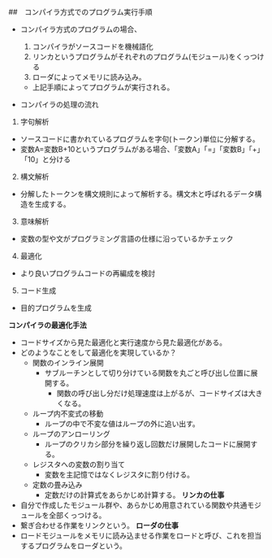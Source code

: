 ##　コンパイラ方式でのプログラム実行手順
- コンパイラ方式のプログラムの場合、
  1. コンパイラがソースコードを機械語化
  2. リンカというプログラムがそれぞれのプログラム(モジュール)をくっつける
  3. ローダによってメモリに読み込み。
  - 上記手順によってプログラムが実行される。

- コンパイラの処理の流れ
1. 字句解析
  - ソースコードに書かれているプログラムを字句(トークン)単位に分解する。
  - 変数A=変数B+10というプログラムがある場合、「変数A」「=」「変数B」「+」「10」と分ける
2. 構文解析
  - 分解したトークンを構文規則によって解析する。構文木と呼ばれるデータ構造を生成する。
3. 意味解析
  - 変数の型や文がプログラミング言語の仕様に沿っているかチェック
4. 最適化
  - より良いプログラムコードの再編成を検討
5. コード生成
  - 目的プログラムを生成

**コンパイラの最適化手法**
- コードサイズから見た最適化と実行速度から見た最適化がある。
- どのようなことをして最適化を実現しているか？
  - 関数のインライン展開
    - サブルーチンとして切り分けている関数を丸ごと呼び出し位置に展開する。
      - 関数の呼び出し分だけ処理速度は上がるが、コードサイズは大きくなる。
  - ループ内不変式の移動
    - ループの中で不変な値はループの外に追い出す。
  - ループのアンローリング
    - ループのクリカシ部分を繰り返し回数だけ展開したコードに展開する。
  - レジスタへの変数の割り当て
    - 変数を主記憶ではなくレジスタに割り付ける。
  - 定数の畳み込み
    - 定数だけの計算式をあらかじめ計算する。
**リンカの仕事**
- 自分で作成したモジュール群や、あらかじめ用意されている関数や共通モジュールを全部くっつける。
- 繋ぎ合わせる作業をリンクという。
**ローダの仕事**
- ロードモジュールをメモリに読み込ませる作業をロードと呼び、これを担当するプログラムをローダという。

